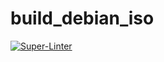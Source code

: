 # build_debian_iso

[![Super-Linter](https://github.com/arghpy/build_debian_iso/actions/workflows/manage_pull_requests.yaml/badge.svg)](https://github.com/marketplace/actions/super-linter)


